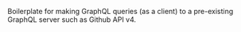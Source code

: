 Boilerplate for making GraphQL queries (as a client) to a pre-existing GraphQL server such as Github API v4.

